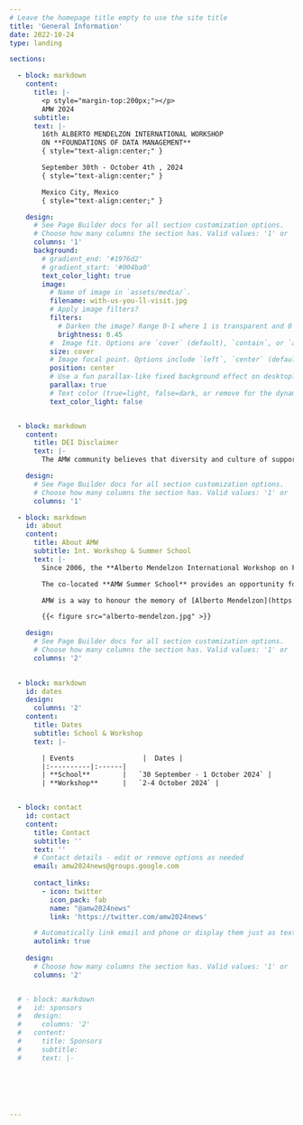 ```yaml
---
# Leave the homepage title empty to use the site title
title: 'General Information'
date: 2022-10-24
type: landing

sections:

  - block: markdown
    content:
      title: |-
        <p style="margin-top:200px;"></p> 
        AMW 2024   
      subtitle: 
      text: |-
        16th ALBERTO MENDELZON INTERNATIONAL WORKSHOP  
        ON **FOUNDATIONS OF DATA MANAGEMENT**  
        { style="text-align:center;" }

        September 30th - October 4th , 2024   
        { style="text-align:center;" }

        Mexico City, Mexico
        { style="text-align:center;" }

    design:
      # See Page Builder docs for all section customization options.
      # Choose how many columns the section has. Valid values: '1' or '2'.
      columns: '1'      
      background:
        # gradient_end: '#1976d2'
        # gradient_start: '#004ba0'
        text_color_light: true
        image: 
          # Name of image in `assets/media/`.
          filename: with-us-you-ll-visit.jpg       
          # Apply image filters?
          filters:
            # Darken the image? Range 0-1 where 1 is transparent and 0 is opaque.
            brightness: 0.45
          #  Image fit. Options are `cover` (default), `contain`, or `actual` size.
          size: cover
          # Image focal point. Options include `left`, `center` (default), or `right`.
          position: center
          # Use a fun parallax-like fixed background effect on desktop? true/false
          parallax: true
          # Text color (true=light, false=dark, or remove for the dynamic theme color).
          text_color_light: false     


  - block: markdown
    content:
      title: DEI Disclaimer
      text: |-
        The AMW community believes that diversity and culture of support encourage retention and attraction of talent, promote diversity of thought and perspective, and help make the scientific community more flexible and responsive in times of change. For these reasons, AMW 2024 participates in the [Database Community Diversity, Equity and Inclusion (DEI) initiative](https://dbdni.github.io/) aiming to guide researchers in our community to adopt a more inclusive mindset. For more information see the [AMW 2024 DEI statement](/dei).

    design:
      # See Page Builder docs for all section customization options.
      # Choose how many columns the section has. Valid values: '1' or '2'.
      columns: '1' 

  - block: markdown
    id: about
    content:
      title: About AMW
      subtitle: Int. Workshop & Summer School
      text: |-
        Since 2006, the **Alberto Mendelzon International Workshop on Foundations of Data Management (AMW)** brings together top researchers from all over the world, creating the opportunity to discuss and spread research results around the areas of Data Management and the Web.

        The co-located **AMW Summer School** provides an opportunity for Latin American students (graduate and undergraduate), researchers, and practitioners, to interact with top researchers from all over the world, promoting collaboration, learning and teaching in a friendly environment.

        AMW is a way to honour the memory of [Alberto Mendelzon](https://en.wikipedia.org/wiki/Alberto_O._Mendelzon), by promoting research ties with Latin America.

        {{< figure src="alberto-mendelzon.jpg" >}}

    design:
      # See Page Builder docs for all section customization options.
      # Choose how many columns the section has. Valid values: '1' or '2'.
      columns: '2' 

  
  - block: markdown
    id: dates
    design:
      columns: '2' 
    content:
      title: Dates
      subtitle: School & Workshop
      text: |-

        | Events                 |  Dates |
        |:----------|:------|
        | **School**        |   `30 September - 1 October 2024` |
        | **Workshop**      |   `2-4 October 2024` |


  - block: contact
    id: contact
    content:
      title: Contact
      subtitle: ''
      text: ''
      # Contact details - edit or remove options as needed
      email: amw2024news@groups.google.com
      
      contact_links:
        - icon: twitter
          icon_pack: fab
          name: "@amw2024news"
          link: 'https://twitter.com/amw2024news'

      # Automatically link email and phone or display them just as text?
      autolink: true
      
    design:
      # Choose how many columns the section has. Valid values: '1' or '2'.
      columns: '2'


  # - block: markdown
  #   id: sponsors
  #   design:
  #     columns: '2' 
  #   content:
  #     title: Sponsors
  #     subtitle: 
  #     text: |-



        


---
```

